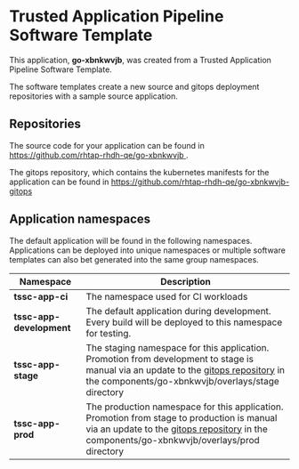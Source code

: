 # Trusted Application Pipeline Software Template

This application, **go-xbnkwvjb**, was created from a Trusted Application Pipeline Software Template.

The software templates create a new source and gitops deployment repositories with a sample source application. 

## Repositories

The source code for your application can be found in [https://github.com/rhtap-rhdh-qe/go-xbnkwvjb ](https://github.com/rhtap-rhdh-qe/go-xbnkwvjb ).
 
The gitops repository, which contains the kubernetes manifests for the application can be found in 
[https://github.com/rhtap-rhdh-qe/go-xbnkwvjb-gitops ](https://github.com/rhtap-rhdh-qe/go-xbnkwvjb-gitops ) 

## Application namespaces 

The default application will be found in the following namespaces. Applications can be deployed into unique namespaces or multiple software templates can also bet generated into the same group namespaces.  

|  Namespace   |  Description   |  
| -------- | -------- |
| **tssc-app-ci** | The namespace used for CI workloads |
| **tssc-app-development** | The default application during development. Every build will be deployed to this namespace for testing. |
| **tssc-app-stage** | The staging namespace for this application. Promotion from development to stage is manual via an update to the [gitops repository](https://github.com/rhtap-rhdh-qe/go-xbnkwvjb-gitops ) in the components/go-xbnkwvjb/overlays/stage directory |
| **tssc-app-prod** | The production namespace for this application. Promotion from stage to production is manual via an update to the [gitops repository](https://github.com/rhtap-rhdh-qe/go-xbnkwvjb-gitops ) in the components/go-xbnkwvjb/overlays/prod directory |